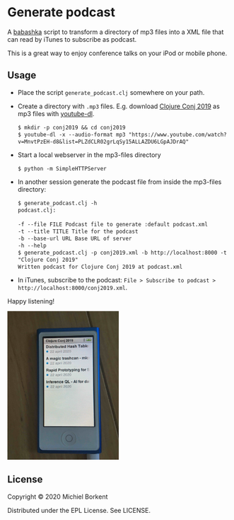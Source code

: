 # Generate podcast

A [babashka](https://github.com/borkdude/babashka/) script to transform a
directory of mp3 files into a XML file that can read by iTunes to subscribe as
podcast.

This is a great way to enjoy conference talks on your iPod or mobile phone.

## Usage

- Place the script `generate_podcast.clj` somewhere on your path.

- Create a directory with `.mp3` files. E.g. download [Clojure Conj
2019](https://www.youtube.com/watch?v=MnvtPzEH-d8&list=PLZdCLR02grLqSy15ALLAZDU6LGpAJDrAQ)
as mp3 files with [youtube-dl](https://github.com/ytdl-org/youtube-dl).

  ``` shell
  $ mkdir -p conj2019 && cd conj2019
  $ youtube-dl -x --audio-format mp3 "https://www.youtube.com/watch?v=MnvtPzEH-d8&list=PLZdCLR02grLqSy15ALLAZDU6LGpAJDrAQ"
  ```

- Start a local webserver in the mp3-files directory

   ``` shell
   $ python -m SimpleHTTPServer
   ```

- In another session generate the podcast file from inside the mp3-files directory:

   ``` shell
   $ generate_podcast.clj -h
   podcast.clj:

   -f --file FILE Podcast file to generate :default podcast.xml
   -t --title TITLE Title for the podcast
   -b --base-url URL Base URL of server
   -h --help
   $ generate_podcast.clj -p conj2019.xml -b http://localhost:8000 -t "Clojure Conj 2019"
   Written podcast for Clojure Conj 2019 at podcast.xml
   ```

- In iTunes, subscribe to the podcast: `File > Subscribe to podcast > http://localhost:8000/conj2019.xml`.

Happy listening!

<img src="nano.jpg" width="50%">

## License

Copyright © 2020 Michiel Borkent

Distributed under the EPL License. See LICENSE.
